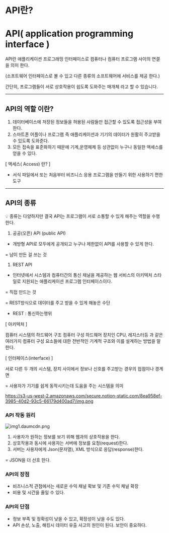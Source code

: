 # API란?

# API( application programming interface )

API란 애플리케이션 프로그래밍 인터페이스로 컴퓨터나 컴퓨터 프로그램 사이의 연결을 의미 한다.

(소프트웨어 인터페이스로 볼 수 있고 다른 종류의 소프트웨어에 서비스를 제공 한다.)

간단히, 프로그램들이 서로 상호작용이 쉽도록 도와주는 매개체 라고 할 수 있습니다.

------

## API의 역할 이란?

1. 데이터베이스에 저장된 정보들을 허용된 사람들만 접근할 수 있도록 접근성을 부여한다.
2. 스마트폰 어플이나 프로그램 즉 애플리케이션과 기기의 데이터가 원활히 주고받을 수 있도록 도와준다.
3. 모든 접속을 표준화하기 때문에 기계,운영체제 등 상관없이 누구나 동일한 액세스를 얻을 수 있다.

[ 액세스( Access) 란? ]

- 서식 파일에서 또는 처음부터 비즈니스 응용 프로그램을 만들기 위한 사용하기 편한 도구

------

## API의 종류

<aside> 💡 종류는 다양하지만 결국 API는 프로그램이 서로 소통할 수 있게 해주는 역할을 수행한다.

</aside>

1. 공공(오픈) API (public API)

- 개방형 API로 모두에게 공개되고 누구나 제한없이 API를 사용할 수 있게 한다.

= 남이 만든 걸 쓰는 것

1. REST API

- 인터넷에서 시스템과 컴퓨터간의 통신 채널을 제공하는 웹 서비스의 아키텍처 스타일로 지원되는 애플리케이션 프로그램 인터페이스이다.

= 직접 만드는 것

= REST방식으로 데이터를 주고 받을 수 있게 해놓은 수단

- REST : 통신하는행위

[  아키텍처 ]

컴퓨터 시스템의 하드웨어 구조 컴퓨터 구성 하드웨어 장치인 CPU, 레지스터등 과 같은 여러가지 컴퓨터 구성 요소들에 대한 전반적인 기계적 구조와 이를 설계하는 방법을 말한다.

[ 인터페이스(interface) ]

서로 다른 두 개의 시스템, 장치 사이에서 정보나 신호를 주고받는 경우의 접점이나 경계면

= 사용자가 기기를 쉽게 동작시키는데 도움을 주는 시스템을 의미

https://s3-us-west-2.amazonaws.com/secure.notion-static.com/8ea958ef-3985-40d2-93c5-66179d400ad7/img.png

### API 작동 원리

![img1.daumcdn.png](https://s3-us-west-2.amazonaws.com/secure.notion-static.com/a0530211-4057-41cd-98c8-95cc3899b4a0/img1.daumcdn.png)

1. 사용자가 원하는 정보를 보기 위해 웹과의 상호작용을 한다.
2. 상호작용과 동시에 사용자는 서버에 정보를 요청(request)한다.
3. 서버는 사용자에게 Json(문자열), XML 방식으로 응답(response)한다.

= JSON을 더 선호 한다.

### API의 장점

- 비즈니스적 관점에서는 새로운 수익 채널 확보 및 기존 수익 채널 확장
- 비용 및 시간을 줄일 수 있다.

### API의 단점

- 정보 부족 및 정확성이 낮을 수 있고, 확장성이 낮을 수도 있다.
- API 손상, 노출, 해킹시 데이터 유출 사고의 원인이 된다. 보안이 중요하다.

